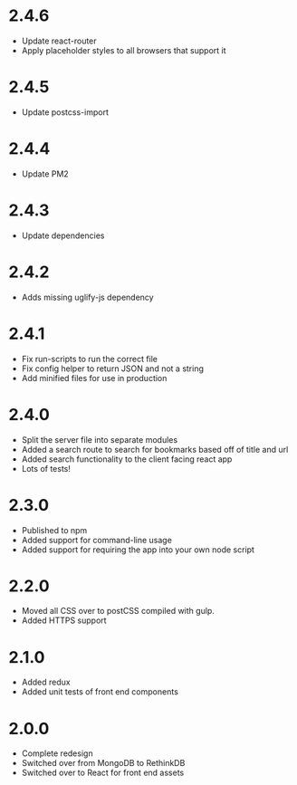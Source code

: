# 2.4.6

- Update react-router
- Apply placeholder styles to all browsers that support it

# 2.4.5

- Update postcss-import

# 2.4.4

- Update PM2

# 2.4.3

- Update dependencies

# 2.4.2

- Adds missing uglify-js dependency

# 2.4.1

- Fix run-scripts to run the correct file
- Fix config helper to return JSON and not a string
- Add minified files for use in production

# 2.4.0

- Split the server file into separate modules
- Added a search route to search for bookmarks based off of title and url
- Added search functionality to the client facing react app
- Lots of tests!

# 2.3.0

- Published to npm
- Added support for command-line usage
- Added support for requiring the app into your own node script

# 2.2.0

- Moved all CSS over to postCSS compiled with gulp.
- Added HTTPS support

# 2.1.0

- Added redux
- Added unit tests of front end components

# 2.0.0

- Complete redesign
- Switched over from MongoDB to RethinkDB
- Switched over to React for front end assets
